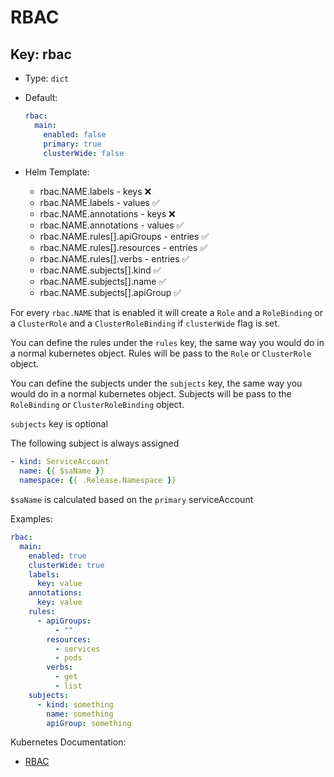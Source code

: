 # RBAC

## Key: rbac

- Type: `dict`
- Default:

  ```yaml
  rbac:
    main:
      enabled: false
      primary: true
      clusterWide: false
  ```

- Helm Template:
  - rbac.NAME.labels - keys ❌
  - rbac.NAME.labels - values ✅
  - rbac.NAME.annotations - keys ❌
  - rbac.NAME.annotations - values ✅
  - rbac.NAME.rules[].apiGroups - entries ✅
  - rbac.NAME.rules[].resources - entries ✅
  - rbac.NAME.rules[].verbs - entries ✅
  - rbac.NAME.subjects[].kind ✅
  - rbac.NAME.subjects[].name ✅
  - rbac.NAME.subjects[].apiGroup ✅

For every `rbac.NAME` that is enabled it will create a `Role` and a `RoleBinding`
or a `ClusterRole` and a `ClusterRoleBinding` if `clusterWide` flag is set.

You can define the rules under the `rules` key, the same way
you would do in a normal kubernetes object.
Rules will be pass to the `Role` or `ClusterRole` object.

You can define the subjects under the `subjects` key, the same way
you would do in a normal kubernetes object.
Subjects will be pass to the `RoleBinding` or `ClusterRoleBinding` object.

`subjects` key is optional

The following subject is always assigned

```yaml
- kind: ServiceAccount
  name: {{ $saName }}
  namespace: {{ .Release.Namespace }}
```

`$saName` is calculated based on the `primary` serviceAccount

Examples:

```yaml
rbac:
  main:
    enabled: true
    clusterWide: true
    labels:
      key: value
    annotations:
      key: value
    rules:
      - apiGroups:
          - ""
        resources:
          - services
          - pods
        verbs:
          - get
          - list
    subjects:
      - kind: something
        name: something
        apiGroup: something
```

Kubernetes Documentation:

- [RBAC](https://kubernetes.io/docs/reference/access-authn-authz/rbac/)
